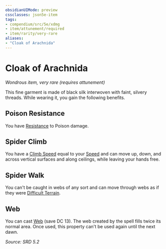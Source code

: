 ```yaml
---
obsidianUIMode: preview
cssclasses: json5e-item
tags:
- compendium/src/5e/xdmg
- item/attunement/required
- item/rarity/very-rare
aliases: 
- "Cloak of Arachnida"
---
```

# Cloak of Arachnida
*Wondrous item, very rare (requires attunement)*  


This fine garment is made of black silk interwoven with faint, silvery threads. While wearing it, you gain the following benefits.

## Poison Resistance

You have [Resistance](Mechanics/z_Templates/dm/rules/variant-rules/resistance-xphb.md) to Poison damage.

## Spider Climb

You have a [Climb Speed](climb-speed-xphb.md) equal to your [Speed](speed-xphb.md) and can move up, down, and across vertical surfaces and along ceilings, while leaving your hands free.

## Spider Walk

You can't be caught in webs of any sort and can move through webs as if they were [Difficult Terrain](difficult-terrain-xphb.md).

## Web

You can cast [Web](web-xphb.md) (save DC 13). The web created by the spell fills twice its normal area. Once used, this property can't be used again until the next dawn.

*Source: SRD 5.2*